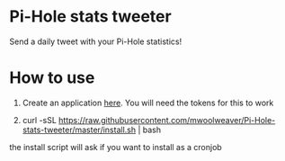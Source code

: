 # Pi-Hole stats tweeter
Send a daily tweet with your Pi-Hole statistics!

# How to use
1. Create an application [here](https://apps.twitter.com/). You will need the tokens for this to work

2. curl -sSL https://raw.githubusercontent.com/mwoolweaver/Pi-Hole-stats-tweeter/master/install.sh | bash

the install script will ask if you want to install as a cronjob
